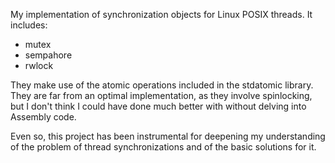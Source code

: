 My implementation of synchronization objects for Linux POSIX threads. It includes:
- mutex
- sempahore
- rwlock 

They make use of the atomic operations included in the stdatomic library. They are far from an optimal implementation, as they involve
spinlocking, but I don't think I could have done much better with without delving into Assembly code. 

Even so, this project has been instrumental for deepening my understanding of the problem of thread synchronizations and of the basic 
solutions for it. 
